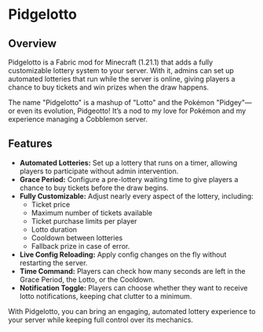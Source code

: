 # Pidgelotto  

## Overview  

Pidgelotto is a Fabric mod for Minecraft (1.21.1) that adds a fully customizable lottery system to your server. With it, admins can set up automated lotteries that run while the server is online, giving players a chance to buy tickets and win prizes when the draw happens.  

The name "Pidgelotto" is a mashup of "Lotto" and the Pokémon "Pidgey"—or even its evolution, Pidgeotto! It’s a nod to my love for Pokémon and my experience managing a Cobblemon server.  

## Features  

- **Automated Lotteries:** Set up a lottery that runs on a timer, allowing players to participate without admin intervention.  
- **Grace Period:** Configure a pre-lottery waiting time to give players a chance to buy tickets before the draw begins.  
- **Fully Customizable:** Adjust nearly every aspect of the lottery, including:  
  - Ticket price  
  - Maximum number of tickets available  
  - Ticket purchase limits per player  
  - Lotto duration  
  - Cooldown between lotteries  
  - Fallback prize in case of error.  
- **Live Config Reloading:** Apply config changes on the fly without restarting the server.  
- **Time Command:** Players can check how many seconds are left in the Grace Period, the Lotto, or the Cooldown.
-  **Notification Toggle:** Players can choose whether they want to receive lotto notifications, keeping chat clutter to a minimum.  

With Pidgelotto, you can bring an engaging, automated lottery experience to your server while keeping full control over its mechanics.

